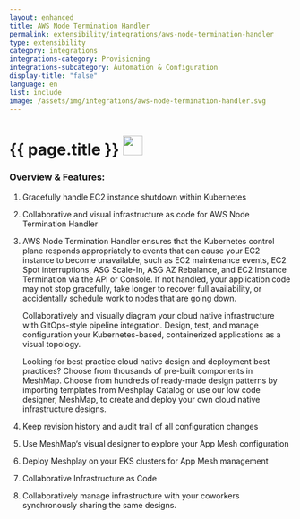 ```yaml
---
layout: enhanced
title: AWS Node Termination Handler
permalink: extensibility/integrations/aws-node-termination-handler
type: extensibility
category: integrations
integrations-category: Provisioning
integrations-subcategory: Automation & Configuration
display-title: "false"
language: en
list: include
image: /assets/img/integrations/aws-node-termination-handler.svg
---
```


<h1>{{ page.title }} <img src="{{ page.image }}" style="width: 35px; height: 35px;" /></h1>


<!-- This needs replaced with the Category property, not the sub-category.
 #### About: Gracefully handle EC2 instance shutdown within Kubernetes
 -->

### Overview & Features:

1. Gracefully handle EC2 instance shutdown within Kubernetes


2. Collaborative and visual infrastructure as code for AWS Node Termination Handler

4. AWS Node Termination Handler ensures that the Kubernetes control plane responds appropriately to events that can cause your EC2 instance to become unavailable, such as EC2 maintenance events, EC2 Spot interruptions, ASG Scale-In, ASG AZ Rebalance, and EC2 Instance Termination via the API or Console. If not handled, your application code may not stop gracefully, take longer to recover full availability, or accidentally schedule work to nodes that are going down.



    Collaboratively and visually diagram your cloud native infrastructure with GitOps-style pipeline integration. Design, test, and manage configuration your Kubernetes-based, containerized applications as a visual topology.



    Looking for best practice cloud native design and deployment best practices? Choose from thousands of pre-built components in MeshMap. Choose from hundreds of ready-made design patterns by importing templates from Meshplay Catalog or use our low code designer, MeshMap, to create and deploy your own cloud native infrastructure designs.



5. Keep revision history and audit trail of all configuration changes

6. Use MeshMap&lsquo;s visual designer to explore your App Mesh configuration

7. Deploy Meshplay on your EKS clusters for App Mesh management

8. Collaborative Infrastructure as Code

9. Collaboratively manage infrastructure with your coworkers synchronously sharing the same designs.

